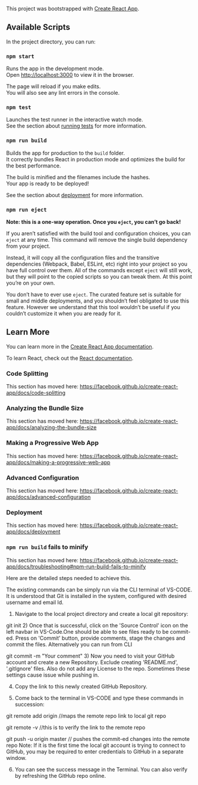 This project was bootstrapped with [Create React App](https://github.com/facebook/create-react-app).

## Available Scripts

In the project directory, you can run:

### `npm start`

Runs the app in the development mode.<br />
Open [http://localhost:3000](http://localhost:3000) to view it in the browser.

The page will reload if you make edits.<br />
You will also see any lint errors in the console.

### `npm test`

Launches the test runner in the interactive watch mode.<br />
See the section about [running tests](https://facebook.github.io/create-react-app/docs/running-tests) for more information.

### `npm run build`

Builds the app for production to the `build` folder.<br />
It correctly bundles React in production mode and optimizes the build for the best performance.

The build is minified and the filenames include the hashes.<br />
Your app is ready to be deployed!

See the section about [deployment](https://facebook.github.io/create-react-app/docs/deployment) for more information.

### `npm run eject`

**Note: this is a one-way operation. Once you `eject`, you can’t go back!**

If you aren’t satisfied with the build tool and configuration choices, you can `eject` at any time. This command will remove the single build dependency from your project.

Instead, it will copy all the configuration files and the transitive dependencies (Webpack, Babel, ESLint, etc) right into your project so you have full control over them. All of the commands except `eject` will still work, but they will point to the copied scripts so you can tweak them. At this point you’re on your own.

You don’t have to ever use `eject`. The curated feature set is suitable for small and middle deployments, and you shouldn’t feel obligated to use this feature. However we understand that this tool wouldn’t be useful if you couldn’t customize it when you are ready for it.

## Learn More

You can learn more in the [Create React App documentation](https://facebook.github.io/create-react-app/docs/getting-started).

To learn React, check out the [React documentation](https://reactjs.org/).

### Code Splitting

This section has moved here: https://facebook.github.io/create-react-app/docs/code-splitting

### Analyzing the Bundle Size

This section has moved here: https://facebook.github.io/create-react-app/docs/analyzing-the-bundle-size

### Making a Progressive Web App

This section has moved here: https://facebook.github.io/create-react-app/docs/making-a-progressive-web-app

### Advanced Configuration

This section has moved here: https://facebook.github.io/create-react-app/docs/advanced-configuration

### Deployment

This section has moved here: https://facebook.github.io/create-react-app/docs/deployment

### `npm run build` fails to minify

This section has moved here: https://facebook.github.io/create-react-app/docs/troubleshooting#npm-run-build-fails-to-minify


Here are the detailed steps needed to achieve this.

The existing commands can be simply run via the CLI terminal of VS-CODE. It is understood that Git is installed in the system, configured with desired username and email Id.

1) Navigate to the local project directory and create a local git repository:

 git init
2) Once that is successful, click on the 'Source Control' icon on the left navbar in VS-Code.One should be able to see files ready to be commit-ed. Press on 'Commit' button, provide comments, stage the changes and commit the files. Alternatively you can run from CLI

git commit -m "Your comment"
3) Now you need to visit your GitHub account and create a new Repository. Exclude creating 'README.md', '.gitIgnore' files. Also do not add any License to the repo. Sometimes these settings cause issue while pushing in.

4) Copy the link to this newly created GitHub Repository.

5) Come back to the terminal in VS-CODE and type these commands in succession:

git remote add origin <Link to GitHub Repo>     //maps the remote repo link to local git repo

git remote -v                                  //this is to verify the link to the remote repo 

git push -u origin master                      // pushes the commit-ed changes into the remote repo
Note: If it is the first time the local git account is trying to connect to GitHub, you may be required to enter credentials to GitHub in a separate window.

6) You can see the success message in the Terminal. You can also verify by refreshing the GitHub repo online.
